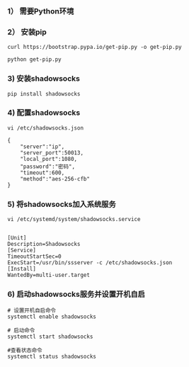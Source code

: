 ### 1） 需要Python环境

### 2） 安装pip
  
```
curl https://bootstrap.pypa.io/get-pip.py -o get-pip.py

python get-pip.py
```
### 3) 安装shadowsocks

```
pip install shadowsocks
```
### 4) 配置shadowsocks

```
vi /etc/shadowsocks.json

{
    "server":"ip",
    "server_port":50013,
    "local_port":1080,
    "password":"密码",
    "timeout":600,
    "method":"aes-256-cfb"
}
```
### 5) 将shadowsocks加入系统服务

```
vi /etc/systemd/system/shadowsocks.service


[Unit]
Description=Shadowsocks
[Service]
TimeoutStartSec=0
ExecStart=/usr/bin/ssserver -c /etc/shadowsocks.json
[Install]
WantedBy=multi-user.target
```

### 6) 启动shadowsocks服务并设置开机自启

```
# 设置开机自启命令
systemctl enable shadowsocks

# 启动命令
systemctl start shadowsocks

#查看状态命令
systemctl status shadowsocks
```



